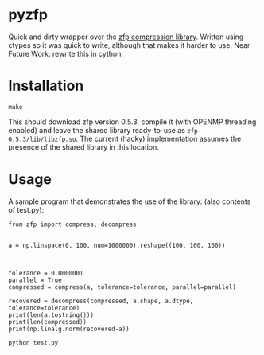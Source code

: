 # pyzfp
Quick and dirty wrapper over the [zfp compression library](https://computation.llnl.gov/projects/floating-point-compression). Written using ctypes so it was quick to write,
although that makes it harder to use. Near Future Work: rewrite this in cython.

# Installation
```
make
```
This should download zfp version 0.5.3, compile it (with OPENMP
threading enabled) and leave the shared library ready-to-use  as
`zfp-0.5.3/lib/libzfp.so`. The current (hacky) implementation assumes
the presence of the shared library in this location. 

# Usage

A sample program that demonstrates the use of the library: (also contents of test.py):
```
from zfp import compress, decompress


a = np.linspace(0, 100, num=1000000).reshape((100, 100, 100))



tolerance = 0.0000001
parallel = True
compressed = compress(a, tolerance=tolerance, parallel=parallel)

recovered = decompress(compressed, a.shape, a.dtype, tolerance=tolerance)
print(len(a.tostring()))
print(len(compressed))
print(np.linalg.norm(recovered-a))
```

```
python test.py
```

